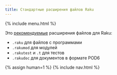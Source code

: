 ```yaml
---
title: Стандартные расширения файлов Raku
---
```


{% include menu.html %}

Это
[рекомендуемые](https://github.com/Raku/problem-solving/blob/master/solutions/language/Path-to-Raku.md#extensions)
расширения файлов для Raku:

* `.raku` для файлов с программами
* `.rakumod` для модулей
* `.rakutest` и `.t` для тестов
* `.rakudoc` для документов в формате POD6

{% assign human=1 %}
{% include nav.html %}
